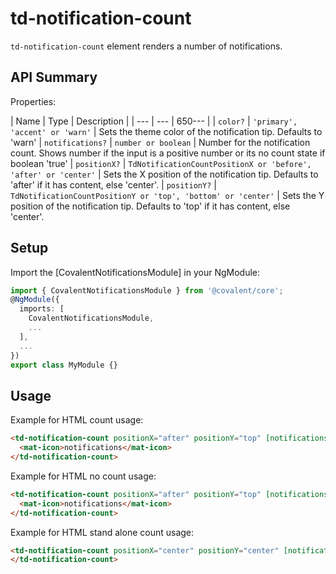 # td-notification-count

`td-notification-count` element renders a number of notifications.

## API Summary

Properties:

| Name | Type | Description |
| --- | --- | 650--- |
| `color?` | `'primary', 'accent' or 'warn'` | Sets the theme color of the notification tip. Defaults to 'warn'
| `notifications?` | `number or boolean` | Number for the notification count. Shows number if the input is a positive number or its no count state if boolean 'true'
| `positionX?` | `TdNotificationCountPositionX or 'before', 'after' or 'center'` | Sets the X position of the notification tip. Defaults to 'after' if it has content, else 'center'.
| `positionY?` | `TdNotificationCountPositionY or 'top', 'bottom' or 'center'` | Sets the Y position of the notification tip. Defaults to 'top' if it has content, else 'center'.

## Setup

Import the [CovalentNotificationsModule] in your NgModule:

```typescript
import { CovalentNotificationsModule } from '@covalent/core';
@NgModule({
  imports: [
    CovalentNotificationsModule,
    ...
  ],
  ...
})
export class MyModule {}
```

## Usage

Example for HTML count usage:

```html
<td-notification-count positionX="after" positionY="top" [notifications]="1">
  <mat-icon>notifications</mat-icon>
</td-notification-count>
```

 Example for HTML no count usage:

```html
<td-notification-count positionX="after" positionY="top" [notifications]="true">
  <mat-icon>notifications</mat-icon>
</td-notification-count>
```

Example for HTML stand alone count usage:

```html
<td-notification-count positionX="center" positionY="center" [notifications]="1">
</td-notification-count>
```
